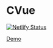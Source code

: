 # CVue
[![Netlify Status](https://api.netlify.com/api/v1/badges/1cf905e0-b81c-4876-a4d8-194184a84f7a/deploy-status)](https://app.netlify.com/sites/cvue-demo/deploys)

[Demo](https://cvue-demo.netlify.app/)
